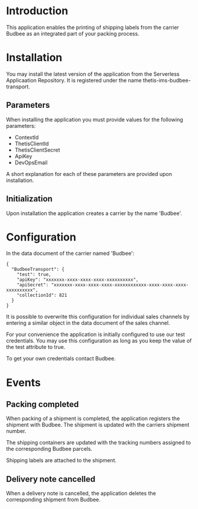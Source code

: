 # Introduction

This application enables the printing of shipping labels from the carrier Budbee as an integrated part of your packing process. 

# Installation

You may install the latest version of the application from the Serverless Applicaation Repository. It is registered under the name thetis-ims-budbee-transport.

## Parameters

When installing the application you must provide values for the following parameters:

- ContextId
- ThetisClientId
- ThetisClientSecret
- ApiKey
- DevOpsEmail

A short explanation for each of these parameters are provided upon installation.

## Initialization

Upon installation the application creates a carrier by the name 'Budbee'.

# Configuration

In the data document of the carrier named 'Budbee':
```
{
  "BudbeeTransport": {
    "test": true,
    "apiKey": "xxxxxxx-xxxx-xxxx-xxxx-xxxxxxxxxx",
    "apiSecret": "xxxxxxx-xxxx-xxxx-xxxx-xxxxxxxxxxxx-xxxx-xxxx-xxxx-xxxxxxxxxx",
    "collectionId": 821
  }
}
```

It is possible to overwrite this configuration for individual sales channels by entering a similar object in the data document of the sales channel.

For your convenience the application is initially configured to use our test credentials. You may use this configuration as long as you keep the value of the test attribute to true.

To get your own credentials contact Budbee.

# Events

## Packing completed

When packing of a shipment is completed, the application registers the shipment with Budbee. The shipment is updated with the carriers shipment number.

The shipping containers are updated with the tracking numbers assigned to the corresponding Budbee parcels.

Shipping labels are attached to the shipment.

## Delivery note cancelled

When a delivery note is cancelled, the application deletes the corresponding shipment from Budbee. 







